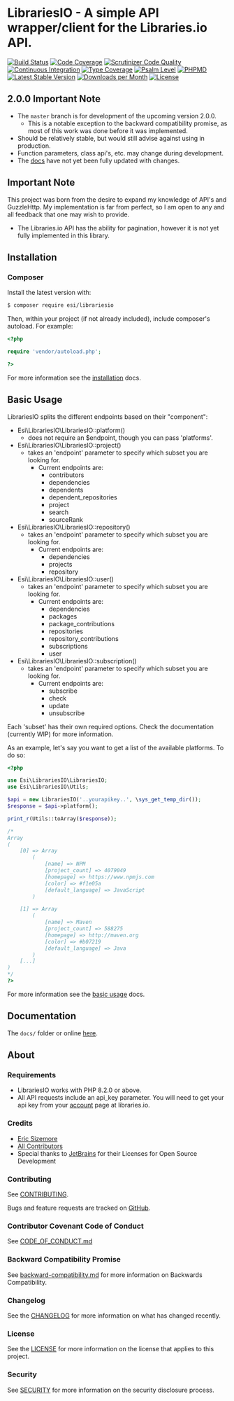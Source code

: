 # LibrariesIO - A simple API wrapper/client for the Libraries.io API.

[![Build Status](https://scrutinizer-ci.com/g/ericsizemore/librariesio/badges/build.png?b=master)](https://scrutinizer-ci.com/g/ericsizemore/librariesio/build-status/master)
[![Code Coverage](https://scrutinizer-ci.com/g/ericsizemore/librariesio/badges/coverage.png?b=master)](https://scrutinizer-ci.com/g/ericsizemore/librariesio/?branch=master)
[![Scrutinizer Code Quality](https://scrutinizer-ci.com/g/ericsizemore/librariesio/badges/quality-score.png?b=master)](https://scrutinizer-ci.com/g/ericsizemore/librariesio/?branch=master)
[![Continuous Integration](https://github.com/ericsizemore/librariesio/actions/workflows/continuous-integration.yml/badge.svg)](https://github.com/ericsizemore/librariesio/actions/workflows/continuous-integration.yml)
[![Type Coverage](https://shepherd.dev/github/ericsizemore/librariesio/coverage.svg)](https://shepherd.dev/github/ericsizemore/librariesio)
[![Psalm Level](https://shepherd.dev/github/ericsizemore/librariesio/level.svg)](https://shepherd.dev/github/ericsizemore/librariesio)
[![PHPMD](https://github.com/ericsizemore/librariesio/actions/workflows/phpmd.yml/badge.svg)](https://github.com/ericsizemore/librariesio/actions/workflows/phpmd.yml)
[![Latest Stable Version](https://img.shields.io/packagist/v/esi/librariesio.svg)](https://packagist.org/packages/esi/librariesio)
[![Downloads per Month](https://img.shields.io/packagist/dm/esi/librariesio.svg)](https://packagist.org/packages/esi/librariesio)
[![License](https://img.shields.io/packagist/l/esi/librariesio.svg)](https://packagist.org/packages/esi/librariesio)

## 2.0.0 Important Note

* The `master` branch is for development of the upcoming version 2.0.0.
  * This is a notable exception to the backward compatibility promise, as most of this work was done before it was implemented.
* Should be relatively stable, but would still advise against using in production.
* Function parameters, class api's, etc. may change during development.
* The [docs](docs) have not yet been fully updated with changes.

## Important Note

This project was born from the desire to expand my knowledge of API's and GuzzleHttp. My implementation is far from perfect, so I am open to any and all feedback that one may wish to provide.

* The Libraries.io API has the ability for pagination, however it is not yet fully implemented in this library.

## Installation

### Composer

Install the latest version with:

```bash
$ composer require esi/librariesio
```

Then, within your project (if not already included), include composer's autoload. For example:

```php
<?php

require 'vendor/autoload.php';

?>
```

For more information see the [installation](docs/installation.md) docs.

## Basic Usage

LibrariesIO splits the different endpoints based on their "component":

  * Esi\LibrariesIO\LibrariesIO::platform()
    * does not require an $endpoint, though you can pass 'platforms'.
  * Esi\LibrariesIO\LibrariesIO::project()
    * takes an 'endpoint' parameter to specify which subset you are looking for.
      * Current endpoints are:
        * contributors
        * dependencies
        * dependents
        * dependent_repositories
        * project
        * search
        * sourceRank
  * Esi\LibrariesIO\LibrariesIO::repository()
    * takes an 'endpoint' parameter to specify which subset you are looking for.
      * Current endpoints are:
        * dependencies
        * projects
        * repository
  * Esi\LibrariesIO\LibrariesIO::user()
    * takes an 'endpoint' parameter to specify which subset you are looking for.
      * Current endpoints are:
        * dependencies
        * packages
        * package_contributions
        * repositories
        * repository_contributions
        * subscriptions
        * user
  * Esi\LibrariesIO\LibrariesIO::subscription()
    * takes an 'endpoint' parameter to specify which subset you are looking for.
      * Current endpoints are:
        * subscribe
        * check
        * update
        * unsubscribe

Each 'subset' has their own required options. Check the documentation (currently WIP) for more information.

As an example, let's say you want to get a list of the available platforms. To do so:

```php
<?php

use Esi\LibrariesIO\LibrariesIO;
use Esi\LibrariesIO\Utils;

$api = new LibrariesIO('..yourapikey..', \sys_get_temp_dir());
$response = $api->platform();

print_r(Utils::toArray($response));

/*
Array
(
    [0] => Array
        (
            [name] => NPM
            [project_count] => 4079049
            [homepage] => https://www.npmjs.com
            [color] => #f1e05a
            [default_language] => JavaScript
        )

    [1] => Array
        (
            [name] => Maven
            [project_count] => 588275
            [homepage] => http://maven.org
            [color] => #b07219
            [default_language] => Java
        )
    [...]
)
*/
?>
```

For more information see the [basic usage](docs/basic-usage.md) docs.

## Documentation

The `docs/` folder or online [here](https://www.secondversion.com/docs/librariesio/).

## About

### Requirements

- LibrariesIO works with PHP 8.2.0 or above.
- All API requests include an api_key parameter. You will need to get your api key from your [account](https://libraries.io/account) page at libraries.io. 

### Credits

- [Eric Sizemore](https://github.com/ericsizemore)
- [All Contributors](https://github.com/ericsizemore/librariesio/contributors)
- Special thanks to [JetBrains](https://www.jetbrains.com/?from=esi-librariesio) for their Licenses for Open Source Development

### Contributing

See [CONTRIBUTING](./CONTRIBUTING.md).

Bugs and feature requests are tracked on [GitHub](https://github.com/ericsizemore/librariesio/issues).

### Contributor Covenant Code of Conduct

See [CODE_OF_CONDUCT.md](./CODE_OF_CONDUCT.md)

### Backward Compatibility Promise

See [backward-compatibility.md](./backward-compatibility.md) for more information on Backwards Compatibility.

### Changelog

See the [CHANGELOG](./CHANGELOG.md) for more information on what has changed recently.

### License

See the [LICENSE](./LICENSE.md) for more information on the license that applies to this project.

### Security

See [SECURITY](./SECURITY.md) for more information on the security disclosure process.
